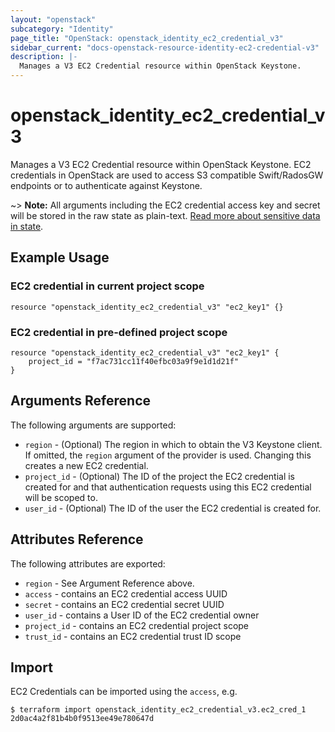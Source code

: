 ```yaml
---
layout: "openstack"
subcategory: "Identity"
page_title: "OpenStack: openstack_identity_ec2_credential_v3"
sidebar_current: "docs-openstack-resource-identity-ec2-credential-v3"
description: |-
  Manages a V3 EC2 Credential resource within OpenStack Keystone.
---
```


# openstack\_identity\_ec2\_credential\_v3

Manages a V3 EC2 Credential resource within OpenStack Keystone.
EC2 credentials in OpenStack are used to access S3 compatible Swift/RadosGW
endpoints or to authenticate against Keystone.

~> **Note:** All arguments including the EC2 credential access key and secret
will be stored in the raw state as plain-text. [Read more about sensitive data
in state](https://www.terraform.io/docs/language/state/sensitive-data.html).

## Example Usage

### EC2 credential in current project scope

```hcl
resource "openstack_identity_ec2_credential_v3" "ec2_key1" {}
```

### EC2 credential in pre-defined project scope

```hcl
resource "openstack_identity_ec2_credential_v3" "ec2_key1" {
    project_id = "f7ac731cc11f40efbc03a9f9e1d1d21f"
}
```

## Arguments Reference

The following arguments are supported:

* `region` - (Optional) The region in which to obtain the V3 Keystone client.
   If omitted, the `region` argument of the provider is used. Changing this
   creates a new EC2 credential.
* `project_id` - (Optional) The ID of the project the EC2 credential is created
   for and that authentication requests using this EC2 credential will
   be scoped to.
* `user_id` - (Optional) The ID of the user the EC2 credential is created for.

## Attributes Reference

The following attributes are exported:

* `region` - See Argument Reference above.
* `access` - contains an EC2 credential access UUID
* `secret` - contains an EC2 credential secret UUID
* `user_id` - contains a User ID of the EC2 credential owner
* `project_id` - contains an EC2 credential project scope
* `trust_id` - contains an EC2 credential trust ID scope

## Import

EC2 Credentials can be imported using the `access`, e.g.

```
$ terraform import openstack_identity_ec2_credential_v3.ec2_cred_1 2d0ac4a2f81b4b0f9513ee49e780647d
```

